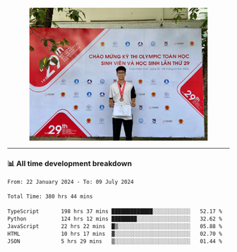 <p align="center"><img src="asset/header.jpg" width="80%"/></p>

---
<!-- 
<details>
  <summary>📃 My Resume</summary>

### Education

- 📖 **Information Technology**\
📆 10/2021 - present\
📍 **Thang Long University** - Hoang Mai, Hanoi, Vietnam -->

<!-- ### Experience
- 👨‍💻 **Full Stack Web Intern**\
📆 09/2022 - 12/2023\
📍 **TECH 5S** -  Luu Huu Phuong, Phuong My Dinh I, Nam Tu Liem, Hanoi.


- 👨‍💻 **Full Stack Web Fresher**\
📆 1/2022 - 05/2023\
📍 **TECH 5S** -  Luu Huu Phuong, Phuong My Dinh I, Nam Tu Liem, Hanoi.

- 👨‍💻 **Frontend Web Fresher**\
📆 11/2023 - present\
📍 **White Neuron** -  Mau Luong, Ha Dong, Hanoi, Vietnam
</details> -->

### 📊 All time development breakdown

<!--START_SECTION:waka-->

```txt
From: 22 January 2024 - To: 09 July 2024

Total Time: 380 hrs 44 mins

TypeScript       198 hrs 37 mins █████████████░░░░░░░░░░░░   52.17 %
Python           124 hrs 12 mins ████████░░░░░░░░░░░░░░░░░   32.62 %
JavaScript       22 hrs 22 mins  █▒░░░░░░░░░░░░░░░░░░░░░░░   05.88 %
HTML             10 hrs 17 mins  ▓░░░░░░░░░░░░░░░░░░░░░░░░   02.70 %
JSON             5 hrs 29 mins   ▒░░░░░░░░░░░░░░░░░░░░░░░░   01.44 %
```

<!--END_SECTION:waka-->
